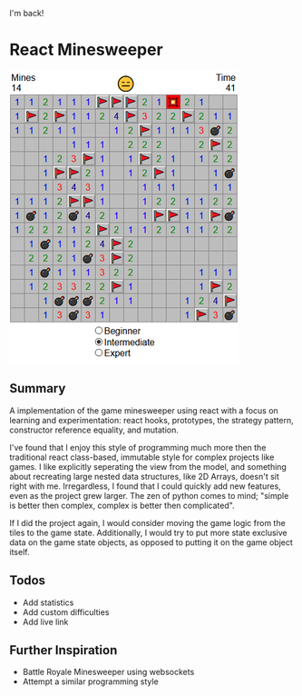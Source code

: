 I'm back!

# React Minesweeper

![Example](./images/example.png)

## Summary

A implementation of the game minesweeper using react with a focus on learning and experimentation: react hooks, prototypes, the strategy pattern, constructor reference equality, and mutation.

I've found that I enjoy this style of programming much more then the traditional react class-based, immutable style for complex projects like games. I like explicitly seperating the view from the model, and something about recreating large nested data structures, like 2D Arrays, doesn't sit right with me. Irregardless, I found that I could quickly add new features, even as the project grew larger. The zen of python comes to mind; "simple is better then complex, complex is better then complicated". 

If I did the project again, I would consider moving the game logic from the tiles to the game state. Additionally, I would try to put more state exclusive data on the game state objects, as opposed to putting it on the game object itself.

## Todos

* Add statistics
* Add custom difficulties
* Add live link

## Further Inspiration
* Battle Royale Minesweeper using websockets
* Attempt a similar programming style